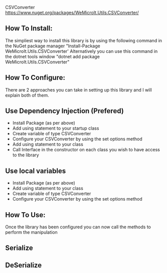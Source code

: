 CSVConverter
https://www.nuget.org/packages/WeMicroIt.Utils.CSVConverter/

How To Install:
----------
The simpliest way to install this library is by using the following command in the NuGet package manager
"Install-Package WeMicroIt.Utils.CSVConverter'
Alternatively you can use this command in the dotnet tools window
"dotnet add package WeMicroIt.Utils.CSVConverter"

How To Configure:
----------
There are 2 approaches you can take in setting up this library and I will explain both of them.

Use Dependency Injection (Prefered)
----------
- Install Package (as per above)
- Add using statement to your startup class
- Create variable of type CSVConverter
- Configure your CSVConverter by using the set options method
- Add using statement to your class
- Call Interface in the constructor on each class you wish to have access to the library

Use local variables
----------
- Install Package (as per above)
- Add using statement to your class
- Create variable of type CSVConverter 
- Configure your CSVConverter by using the set options method

How To Use:
----------
Once the library has been configured you can now call the methods to perform the manipulation

Serialize
----------


DeSerialize
----------
